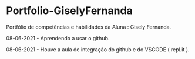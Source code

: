 # Portfolio-GiselyFernanda
Portfólio de competências e habilidades da Aluna : Gisely Fernanda.

08-06-2021 - Aprendendo a usar o github.

08-06-2021 - Houve a aula de integração do github e do VSCODE ( repl.it ).


